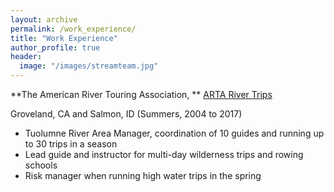 ```yaml
---
layout: archive
permalink: /work_experience/
title: "Work Experience"
author_profile: true
header:
  image: "/images/streamteam.jpg"
---
```



**The American River Touring Association, **
[ARTA River Trips](https://arta.org/)


Groveland, CA and Salmon, ID (Summers, 2004 to 2017)

-	Tuolumne River Area Manager, coordination of 10 guides and running up to 30 trips in a season
-	Lead guide and instructor for multi-day wilderness trips and rowing schools
-	Risk manager when running high water trips in the spring



